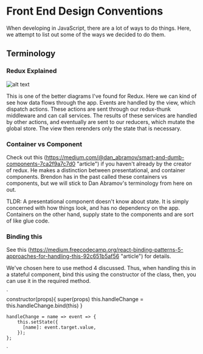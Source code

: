 # Front End Design Conventions

When developing in JavaScript, there are a lot of ways to do things. Here, we attempt to list out 
some of the ways we decided to do them.

## Terminology

### Redux Explained
![alt text](https://camo.githubusercontent.com/9de527b9432cc9244dc600875b46b43311918b59/68747470733a2f2f73332e616d617a6f6e6177732e636f6d2f6d656469612d702e736c69642e65732f75706c6f6164732f3336343831322f696d616765732f323438343739302f415243482d5265647578322d657874656e6465642d7265616c2d6465636c657261746976652e676966 "Logo Title Text 1")

This is one of the better diagrams I've found for Redux. Here we can kind of see how data flows through the app.
Events are handled by the view, which dispatch actions. These actions are sent through our redux-thunk middleware and can call services. The results of these services are handled by other actions, and eventually are sent to our reducers, which mutate the global store. The view then rerenders only the state that is necessary.

### Container vs Component

Check out this (https://medium.com/@dan_abramov/smart-and-dumb-components-7ca2f9a7c7d0 "article") if you haven't already by the creator of redux. He makes a distinction between presentational, and container components. Brendon has in the past called these containers vs components, but we will stick to Dan Abramov's terminology from here on out. 
 
TLDR: A presentational component doesn't know about state. It is simply concerned with how things look, and has no dependency on the app. Containers on the other hand, supply state to the components and are sort of like glue code.

### Binding this

See this (https://medium.freecodecamp.org/react-binding-patterns-5-approaches-for-handling-this-92c651b5af56 "article") for details. 

We've chosen here to use method 4 discussed. Thus, when handling this in a stateful component, 
bind this using the constructor of the class, then, you can use it in the required method.

`   
constructor(props){
        super(props)
        this.handleChange = this.handleChange.bind(this)
    }

    handleChange = name => event => {
        this.setState({
          [name]: event.target.value,
        });
    };
`